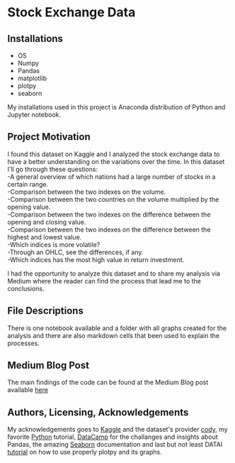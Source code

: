 # Stock Exchange Data 

## Installations 
- OS
- Numpy
- Pandas 
- matplotlib
- plotpy
- seaborn

My installations used in this project is Anaconda distribution of Python and Jupyter notebook.


## Project Motivation
I found this dataset on Kaggle and I analyzed the stock exchange data to have a better understanding on the variations over the time. 
In this dataset I'll go through these questions:  <br />
-A general overview of which nations had a large number of stocks in a certain range.  <br />
-Comparison between the two indexes on the volume.  <br />
-Comparison between the two countries on the volume multiplied by the opening value.  <br />
-Comparison between the two indexes on the difference between the opening and closing value. <br />
-Comparison between the two indexes on the difference between the highest and lowest value. <br />
-Which indices is more volatile? <br />
-Through an OHLC, see the differences, if any.  <br />
-Which indices has the most high value in return investment.  <br />

I had the opportunity to analyze this dataset and to share my analysis via Medium where the reader can find the process that lead me to the conclusions.

## File Descriptions
There is one notebook available and a folder with all graphs created for the analysis and there are also markdown cells that been used to explain the processes.

## Medium Blog Post 
The main findings of the code can be found at the Medium Blog post available [here](https://medium.com/@isma.ali1993/stock-exchange-analysis-661230ca13aa)

## Authors, Licensing, Acknowledgements
My acknowledgements goes to [Kaggle](https://www.kaggle.com/datasets/mattiuzc/stock-exchange-data) and the dataset's provider [cody](https://www.kaggle.com/mattiuzc), my favorite [Python](https://docs.python.org/3/tutorial/) tutorial, 
[DataCamp](https://app.datacamp.com/learn) for the challanges and insights about Pandas, 
the amazing [Seaborn](https://seaborn.pydata.org/generated/seaborn.lineplot.html) documentation and last but not least DATAI [tutorial](https://www.kaggle.com/code/kanncaa1/plotly-tutorial-for-beginners) on how to use properly plotpy and its graphs.
